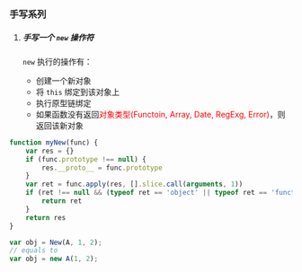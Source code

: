 ### 手写系列

1. ##### 手写一个 `new` 操作符

   `new` 执行的操作有：

   - 创建一个新对象
   - 将 `this` 绑定到该对象上
   - 执行原型链绑定
   - 如果函数没有返回<span style="color: red">对象类型(Functoin, Array, Date, RegExg, Error)</span>，则返回该新对象

```javascript
function myNew(func) {
	var res = {}
    if (func.prototype !== null) {
        res.__proto__ = func.prototype
    }
    var ret = func.apply(res, [].slice.call(arguments, 1))
    if (ret !== null && (typeof ret == 'object' || typeof ret == 'function')) {
        return ret
    }
    return res
}

var obj = New(A, 1, 2);
// equals to
var obj = new A(1, 2);
```

